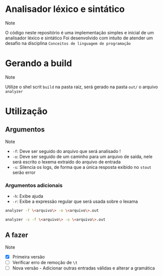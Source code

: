 # Analisador léxico e sintático

> [!NOTE]
> O código neste repositório é uma implementação simples e inicial de um analisador léxico e sintático
> Foi desenvolvido com intuíto de atender um desafio na disciplina `Conceitos de linguagem de programação`

# Gerando a build

> [!NOTE]
> Utilize o shel scrit `build` na pasta raiz, será gerado na pasta `out/` o arquivo `analyzer`

# Utilização

## Argumentos

> [!NOTE]
>
> - `-f`: Deve ser seguido do arquivo que será analisado \!
> - `-o`: Deve ser seguido de um caminho para um arquivo de saída, nele será escrito o lexema extraído do arquivo de entrada
> - `-s`: Silencia os logs, de forma que a única resposta exibido no `stout` serão error
>
> ### Argumentos adicionais
>
> - `-h`: Exibe ajuda
> - `-r`: Exibe a expressão regular que será usada sobre o lexama

```sh
analyzer -f \<arquivo\> -o \<arquivo\>.out
```

```sh
analyzer -s -f \<arquivo\> -o \<arquivo\>.out
```

##

## A fazer

> [!NOTE]
>
> - [x] Primeira versão
> - [ ] Verificar erro de remoção de `\t`
> - [ ] Nova versão - Adicionar outras entradas válidas e alterar a gramática
